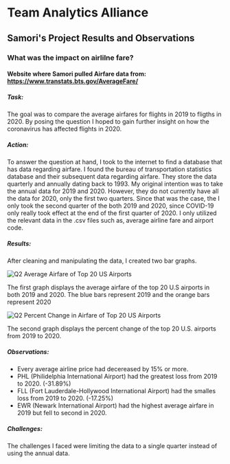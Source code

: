 # Team Analytics Alliance

## Samori's Project Results and Observations

### What was the impact on airlilne fare?

#### Website where Samori pulled Airfare data from: https://www.transtats.bts.gov/AverageFare/ 

##### Task:
The goal was to compare the average airfares for flights in 2019 to fligths in 2020. By posing the question I hoped to gain further insight on how the coronavirus has affected flights in 2020. 

##### Action:
To answer the question at hand, I took to the internet to find a database that has data regarding airfare. I found the bureau of transportation statistics database and their subsequent data regarding airfare. They store the data quarterly and annually dating back to 1993. My original intention was to take the annual data for 2019 and 2020. However, they do not currently have all the data for 2020, only the first two quarters. Since that was the case, the I only took the second quarter of the both 2019 and 2020, since COVID-19 only really took effect at the end of the first quarter of 2020. I only utilized the relevant data in the .csv files such as, average airline fare and airport code. 

##### Results:
After cleaning and manipulating the data, I created two bar graphs.

![Q2 Average Airfare of Top 20 US Airports](https://github.com/llhabers/data-analysis-project-1/blob/main/output_data/Q2%20average%20airfare.png)

The first graph displays the average airfare of the top 20 U.S airports in both 2019 and 2020. The blue bars represent 2019 and the orange bars represent 2020 

![Q2 Percent Change in Airfare of Top 20 US Airports](https://github.com/llhabers/data-analysis-project-1/blob/main/output_data/Q2%20Percent%20Change.png)

The second graph displays the percent change of the top 20 U.S. airports from 2019 to 2020.

##### Observations:
- Every average airline price had decereased by 15% or more.
- PHL (Philidelphia International Airport) had the greatest loss from 2019 to 2020. (-31.89%)
- FLL (Fort Lauderdale-Hollywood International Airport) had the smalles loss from 2019 to 2020. (-17.25%)
- EWR (Newark International Airport) had the highest average airfare in 2019 but fell to second in 2020. 

##### Challenges:
The challenges I faced were limiting the data to a single quarter instead of using the annual data. 